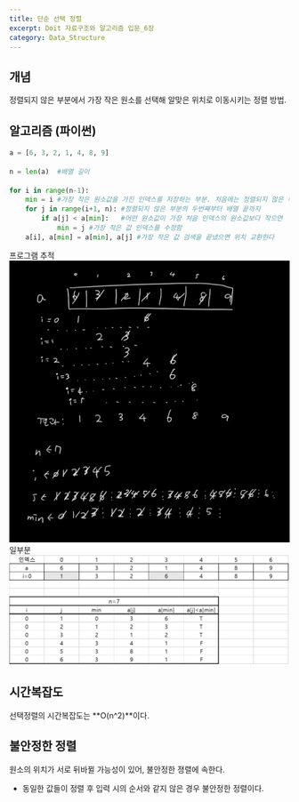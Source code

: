 ```yaml
---
title: 단순 선택 정렬
excerpt: Doit 자료구조와 알고리즘 입문_6장
category: Data_Structure
---
```


## 개념

정렬되지 않은 부분에서 가장 작은 원소를 선택해 알맞은 위치로 이동시키는 정렬 방법.  

## 알고리즘 (파이썬)

~~~python
a = [6, 3, 2, 1, 4, 8, 9]

n = len(a)  #배열 길이

for i in range(n-1):
    min = i #가장 작은 원소값을 가진 인덱스를 저장하는 부분. 처음에는 정렬되지 않은 부분의 가장 앞 인덱스를 저장한다
    for j in range(i+1, n): #정렬되지 않은 부분의 두번째부터 배열 끝까지 
        if a[j] < a[min]:   #어떤 원소값이 가장 처음 인덱스의 원소값보다 작으면
            min = j #가장 작은 값 인덱스를 수정함
    a[i], a[min] = a[min], a[j] #가장 작은 값 검색을 끝냈으면 위치 교환한다
~~~

프로그램 추적
![선택정렬이미지](/assets/images/pages/2022-01-07-selection/selection.jpg)
일부분
![선택정렬2이미지](/assets/images/pages/2022-01-07-selection/selection02.png)

## 시간복잡도

선택정렬의 시간복잡도는 **O(n^2)**이다.

## 불안정한 정렬

원소의 위치가 서로 뒤바뀔 가능성이 있어, 불안정한 졍렬에 속한다.  

* 동일한 값들이 정렬 후 입력 시의 순서와 같지 않은 경우 불안정한 정렬이다.
